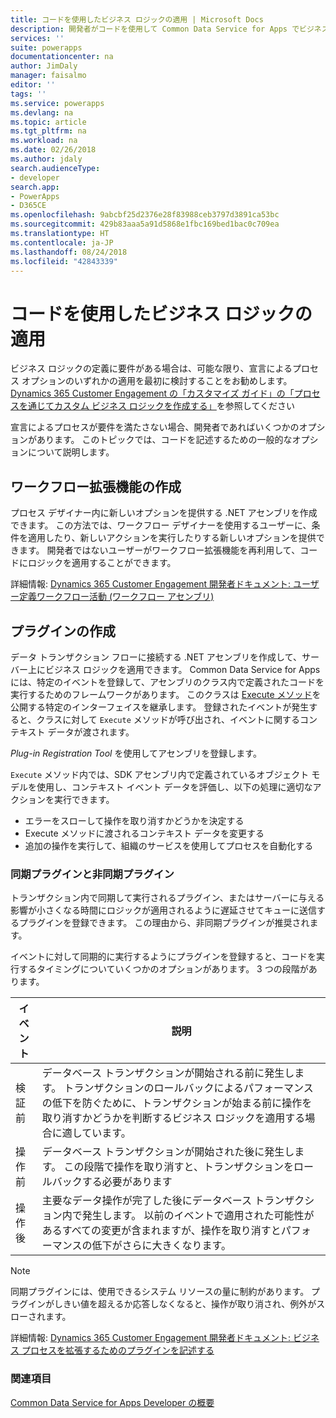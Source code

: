 ```yaml
---
title: コードを使用したビジネス ロジックの適用 | Microsoft Docs
description: 開発者がコードを使用して Common Data Service for Apps でビジネス ロジックを適用する方法について説明します。
services: ''
suite: powerapps
documentationcenter: na
author: JimDaly
manager: faisalmo
editor: ''
tags: ''
ms.service: powerapps
ms.devlang: na
ms.topic: article
ms.tgt_pltfrm: na
ms.workload: na
ms.date: 02/26/2018
ms.author: jdaly
search.audienceType:
- developer
search.app:
- PowerApps
- D365CE
ms.openlocfilehash: 9abcbf25d2376e28f83988ceb3797d3891ca53bc
ms.sourcegitcommit: 429b83aaa5a91d5868e1fbc169bed1bac0c709ea
ms.translationtype: HT
ms.contentlocale: ja-JP
ms.lasthandoff: 08/24/2018
ms.locfileid: "42843339"
---
```

# <a name="apply-business-logic-with-code"></a>コードを使用したビジネス ロジックの適用

ビジネス ロジックの定義に要件がある場合は、可能な限り、宣言によるプロセス オプションのいずれかの適用を最初に検討することをお勧めします。 [Dynamics 365 Customer Engagement の「カスタマイズ ガイド」の「プロセスを通じてカスタム ビジネス ロジックを作成する」](/dynamics365/customer-engagement/customize/guide-staff-through-common-tasks-processes)を参照してください

宣言によるプロセスが要件を満たさない場合、開発者であればいくつかのオプションがあります。 このトピックでは、コードを記述するための一般的なオプションについて説明します。

## <a name="create-a-workflow-extension"></a>ワークフロー拡張機能の作成

プロセス デザイナー内に新しいオプションを提供する .NET アセンブリを作成できます。 この方法では、ワークフロー デザイナーを使用するユーザーに、条件を適用したり、新しいアクションを実行したりする新しいオプションを提供できます。 開発者ではないユーザーがワークフロー拡張機能を再利用して、コードにロジックを適用することができます。

詳細情報: [Dynamics 365 Customer Engagement 開発者ドキュメント: ユーザー定義ワークフロー活動 (ワークフロー アセンブリ)](/dynamics365/customer-engagement/developer/custom-workflow-activities-workflow-assemblies)

## <a name="create-a-plug-in"></a>プラグインの作成

データ トランザクション フローに接続する .NET アセンブリを作成して、サーバー上にビジネス ロジックを適用できます。 Common Data Service for Apps には、特定のイベントを登録して、アセンブリのクラス内で定義されたコードを実行するためのフレームワークがあります。 このクラスは [Execute メソッド](/dotnet/api/microsoft.xrm.sdk.iplugin.execute)を公開する特定のインターフェイスを継承します。 登録されたイベントが発生すると、クラスに対して `Execute` メソッドが呼び出され、イベントに関するコンテキスト データが渡されます。

*Plug-in Registration Tool* を使用してアセンブリを登録します。

`Execute` メソッド内では、SDK アセンブリ内で定義されているオブジェクト モデルを使用し、コンテキスト イベント データを評価し、以下の処理に適切なアクションを実行できます。
- エラーをスローして操作を取り消すかどうかを決定する
- Execute メソッドに渡されるコンテキスト データを変更する
- 追加の操作を実行して、組織のサービスを使用してプロセスを自動化する

### <a name="synchronous-and-asynchronous-plug-ins"></a>同期プラグインと非同期プラグイン
トランザクション内で同期して実行されるプラグイン、またはサーバーに与える影響が小さくなる時間にロジックが適用されるように遅延させてキューに送信するプラグインを登録できます。 この理由から、非同期プラグインが推奨されます。

イベントに対して同期的に実行するようにプラグインを登録すると、コードを実行するタイミングについていくつかのオプションがあります。 3 つの段階があります。

|イベント  |説明  |
|---------|---------|
|検証前|データベース トランザクションが開始される前に発生します。 トランザクションのロールバックによるパフォーマンスの低下を防ぐために、トランザクションが始まる前に操作を取り消すかどうかを判断するビジネス ロジックを適用する場合に適しています。|
|操作前|データベース トランザクションが開始された後に発生します。 この段階で操作を取り消すと、トランザクションをロールバックする必要があります|
|操作後|主要なデータ操作が完了した後にデータベース トランザクション内で発生します。 以前のイベントで適用された可能性があるすべての変更が含まれますが、操作を取り消すとパフォーマンスの低下がさらに大きくなります。|

> [!NOTE]
> 同期プラグインには、使用できるシステム リソースの量に制約があります。 プラグインがしきい値を超えるか応答しなくなると、操作が取り消され、例外がスローされます。

詳細情報: [Dynamics 365 Customer Engagement 開発者ドキュメント: ビジネス プロセスを拡張するためのプラグインを記述する](/dynamics365/customer-engagement/developer/write-plugin-extend-business-processes)

### <a name="see-also"></a>関連項目

[Common Data Service for Apps Developer の概要](overview.md)
